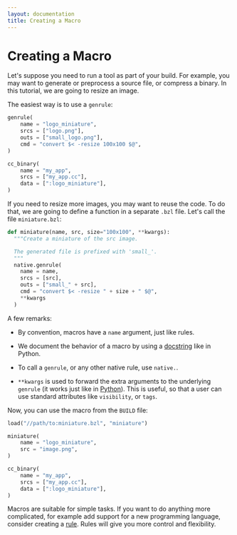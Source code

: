 ```yaml
---
layout: documentation
title: Creating a Macro
---
```


# Creating a Macro

Let's suppose you need to run a tool as part of your build. For example, you
may want to generate or preprocess a source file, or compress a binary. In this
tutorial, we are going to resize an image.

The easiest way is to use a `genrule`:

``` python
genrule(
    name = "logo_miniature",
    srcs = ["logo.png"],
    outs = ["small_logo.png"],
    cmd = "convert $< -resize 100x100 $@",
)

cc_binary(
    name = "my_app",
    srcs = ["my_app.cc"],
    data = [":logo_miniature"],
)
```

If you need to resize more images, you may want to reuse the code. To do that,
we are going to define a function in a separate `.bzl` file. Let's call the file
`miniature.bzl`:

``` python
def miniature(name, src, size="100x100", **kwargs):
  """Create a miniature of the src image.

  The generated file is prefixed with 'small_'.
  """
  native.genrule(
    name = name,
    srcs = [src],
    outs = ["small_" + src],
    cmd = "convert $< -resize " + size + " $@",
    **kwargs
  )
```

A few remarks:

* By convention, macros have a `name` argument, just like rules.

* We document the behavior of a macro by using a
  [docstring](https://www.python.org/dev/peps/pep-0257/) like in Python.

* To call a `genrule`, or any other native rule, use `native.`.

* `**kwargs` is used to forward the extra arguments to the underlying `genrule`
  (it works just like in [Python](https://docs.python.org/3/tutorial/controlflow.html#keyword-arguments)).
  This is useful, so that a user can use standard attributes like `visibility`,
  or `tags`.

Now, you can use the macro from the `BUILD` file:

``` python
load("//path/to:miniature.bzl", "miniature")

miniature(
    name = "logo_miniature",
    src = "image.png",
)

cc_binary(
    name = "my_app",
    srcs = ["my_app.cc"],
    data = [":logo_miniature"],
)
```

Macros are suitable for simple tasks. If you want to do anything more
complicated, for example add support for a new programming language, consider
creating a [rule](rules.md). Rules will give you more control and flexibility.
